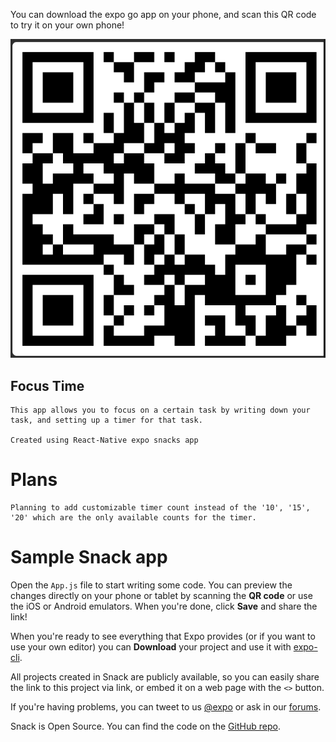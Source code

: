 You can download the expo go app on your phone, and scan this QR code to try it on your own phone!

![Screenshot](src/images/FocusTime_Expo.png)

## Focus Time
    This app allows you to focus on a certain task by writing down your task, and setting up a timer for that task.

    Created using React-Native expo snacks app

# Plans
    Planning to add customizable timer count instead of the '10', '15', '20' which are the only available counts for the timer. 



# Sample Snack app

Open the `App.js` file to start writing some code. You can preview the changes directly on your phone or tablet by scanning the **QR code** or use the iOS or Android emulators. When you're done, click **Save** and share the link!

When you're ready to see everything that Expo provides (or if you want to use your own editor) you can **Download** your project and use it with [expo-cli](https://docs.expo.io/get-started/installation).

All projects created in Snack are publicly available, so you can easily share the link to this project via link, or embed it on a web page with the `<>` button.

If you're having problems, you can tweet to us [@expo](https://twitter.com/expo) or ask in our [forums](https://forums.expo.io/c/snack).

Snack is Open Source. You can find the code on the [GitHub repo](https://github.com/expo/snack).
